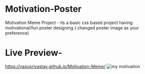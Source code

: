 # Motivation-Poster
Motivation Meme Project - its a basic css based project having motivational/fun poster designing ( changed poster image as your preference)
# Live Preview-
https://vasusrivastav.github.io/Motivation-Meme/
![my motivation](https://github.com/VasuSrivastav/Motivation-Meme/assets/115205203/e627dcd5-6a0f-45bd-a00d-5980de3c1c8a)
